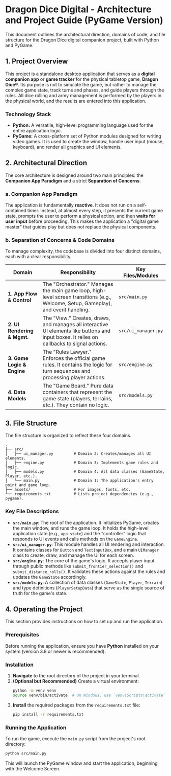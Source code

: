 # Dragon Dice Digital - Architecture and Project Guide (PyGame Version)

This document outlines the architectural direction, domains of code, and file structure for the Dragon Dice digital companion project, built with Python and PyGame.

## 1. Project Overview

This project is a standalone desktop application that serves as a **digital companion app** or **game tracker** for the physical tabletop game, **Dragon Dice®**. Its purpose is not to simulate the game, but rather to manage the complex game state, track turns and phases, and guide players through the rules. All dice rolling and army management is performed by the players in the physical world, and the results are entered into this application.

### Technology Stack

* **Python:** A versatile, high-level programming language used for the entire application logic.
* **PyGame:** A cross-platform set of Python modules designed for writing video games. It is used to create the window, handle user input (mouse, keyboard), and render all graphics and UI elements.

## 2. Architectural Direction

The core architecture is designed around two main principles: the **Companion App Paradigm** and a strict **Separation of Concerns**.

### a. Companion App Paradigm

The application is fundamentally **reactive**. It does not run on a self-contained timer. Instead, at almost every step, it presents the current game state, prompts the user to perform a physical action, and then **waits for user input** before proceeding. This makes the application a "digital game master" that guides play but does not replace the physical components.

### b. Separation of Concerns & Code Domains

To manage complexity, the codebase is divided into four distinct domains, each with a clear responsibility.

| Domain                       | Responsibility                                                                                                                        | Key Files/Modules              |
| ---------------------------- | ------------------------------------------------------------------------------------------------------------------------------------- | ------------------------------ |
| **1. App Flow & Control** | The "Orchestrator." Manages the main game loop, high-level screen transitions (e.g., Welcome, Setup, Gameplay), and event handling.      | `src/main.py`                  |
| **2. UI Rendering & Mgmt.** | The "View." Creates, draws, and manages all interactive UI elements like buttons and input boxes. It relies on callbacks to signal actions. | `src/ui_manager.py`            |
| **3. Game Logic & Engine** | The "Rules Lawyer." Enforces the official game rules. It contains the logic for turn sequences and processing player actions.      | `src/engine.py`                |
| **4. Data Models** | The "Game Board." Pure data containers that represent the game state (players, terrains, etc.). They contain no logic.            | `src/models.py`                |

## 3. File Structure

The file structure is organized to reflect these four domains.

```
.
├── src/
│   ├── ui_manager.py         # Domain 2: Creates/manages all UI elements.
│   ├── engine.py             # Domain 3: Implements game rules and logic.
│   ├── models.py             # Domain 4: All data classes (GameState, Player, etc.).
│   └── main.py               # Domain 1: The application's entry point and game loop.
├── assets/                   # For images, fonts, etc.
└── requirements.txt          # Lists project dependencies (e.g., pygame).
```


### Key File Descriptions

* **`src/main.py`**: The root of the application. It initializes PyGame, creates the main window, and runs the game loop. It holds the high-level application state (e.g., `app_state`) and the "controller" logic that responds to UI events and calls methods on the `GameEngine`.
* **`src/ui_manager.py`**: This module handles all UI rendering and interaction. It contains classes for `Button` and `TextInputBox`, and a main `UIManager` class to create, draw, and manage the UI for each screen.
* **`src/engine.py`**: The core of the game's logic. It accepts player input through public methods like `submit_frontier_selection()` and `submit_distance_rolls()`. It validates these actions against the rules and updates the `GameState` accordingly.
* **`src/models.py`**: A collection of data classes (`GameState`, `Player`, `Terrain`) and type definitions (`PlayerSetupData`) that serve as the single source of truth for the game's state.

## 4. Operating the Project

This section provides instructions on how to set up and run the application.

### Prerequisites

Before running the application, ensure you have **Python** installed on your system (version 3.8 or newer is recommended).

### Installation

1.  **Navigate** to the root directory of the project in your terminal.
2.  **(Optional but Recommended)** Create a virtual environment:
    ```bash
    python -m venv venv
    source venv/bin/activate  # On Windows, use `venv\Scripts\activate`
    ```
3.  **Install** the required packages from the `requirements.txt` file:
    ```bash
    pip install -r requirements.txt
    ```

### Running the Application

To run the game, execute the `main.py` script from the project's root directory:

```bash
python src/main.py
```

This will launch the PyGame window and start the application, beginning with the Welcome Screen.